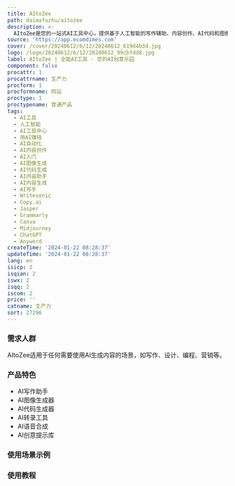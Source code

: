 ```yaml
---
title: AItoZee
path: daimafuzhu/aitozee
description: >-
  AItoZee是您的一站式AI工具中心，提供基于人工智能的写作辅助、内容创作、AI代码和图像生成、提示、技巧等功能。无限的可能性等待您发现，节省时间并开始赚钱。
source: 'https://app.ecomdimes.com'
cover: /cover/20240612/6/12/20240612_619d4b3d.jpg
logo: /logo/20240612/6/12/20240612_99cbfdd8.jpg
label: AItoZee | 全能AI工具 - 您的AI创意乐园
component: false
procattr: 1
procattrname: 生产力
procform: 1
procformname: 网站
proctype: 1
proctypename: 普通产品
tags:
  - AI工具
  - 人工智能
  - AI工具中心
  - 用AI赚钱
  - AI自动化
  - AI内容创作
  - AI入门
  - AI图像生成
  - AI代码生成
  - AI内容助手
  - AI内容生成
  - AI写手
  - Writesonic
  - Copy.ai
  - Jasper
  - Grammarly
  - Canva
  - Midjourney
  - ChatGPT
  - Anyword
createTime: '2024-01-22 08:28:37'
updateTime: '2024-01-22 08:28:37'
lang: en
isicp: 2
isqian: 2
iswx: 2
isqq: 2
iscom: 2
price: ''
catname: 生产力
sort: 27296
---
```




### 需求人群
AItoZee适用于任何需要使用AI生成内容的场景，如写作、设计、编程、营销等。

### 产品特色
- AI写作助手
- AI图像生成器
- AI代码生成器
- AI转录工具
- AI语音合成
- AI创意提示库

### 使用场景示例


### 使用教程


  
